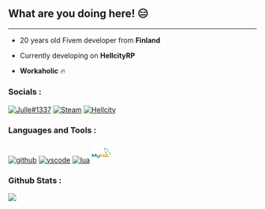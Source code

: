 ## What are you doing here! :expressionless:
***

- 20 years old Fivem developer from **Finland**

- Currently developing on **HellcityRP**

- **Workaholic** :fire:

### Socials :</h3>
<p align="left">
<a href="https://discordapp.com/users/298494111739281409" target="blank"><img align="center" src="https://www.svgrepo.com/show/353655/discord-icon.svg" alt="Julle#1337" height="50" width="50"/></a>
<a href="https://steamcommunity.com/id/vitunjulle" target="blank"><img align="center" src="https://upload.wikimedia.org/wikipedia/commons/thumb/c/c6/Breezeicons-apps-48-steam.svg/1200px-Breezeicons-apps-48-steam.svg.png" alt="Steam" height="50" width="50"/></a>
<a href="https://discord.gg/hellcityrp" target="blank"><img align="center" src="https://www.svgrepo.com/show/353655/discord-icon.svg" alt="Hellcity" height="50" width="50"/></a>
</p>


### Languages and Tools :</h3>
<a href="https://github.com/" target="_blank"> <img src="https://www.vectorlogo.zone/logos/github/github-tile.svg" alt="github" width="40" height="40"/></a>
<a href="https://code.visualstudio.com/" target="_blank"> <img src="https://www.vectorlogo.zone/logos/visualstudio_code/visualstudio_code-icon.svg" alt="vscode" width="40" height="40"/></a>
<a href="https://www.lua.org/" target="_blank"> <img src="https://upload.wikimedia.org/wikipedia/commons/thumb/c/cf/Lua-Logo.svg/1024px-Lua-Logo.svg.png" alt="lua" width="40" height="40"/></a>
<a href="https://www.mysql.com/" target="_blank"> <img src="https://raw.githubusercontent.com/devicons/devicon/master/icons/mysql/mysql-original-wordmark.svg" alt="mysql" width="40" height="40"/></a>
</p>

### Github Stats :
<p align="left">
    <img src="https://github-readme-streak-stats.herokuapp.com?user=VitunJulle&theme=github-dark-blue&hide_border=true"/>    
</p>
